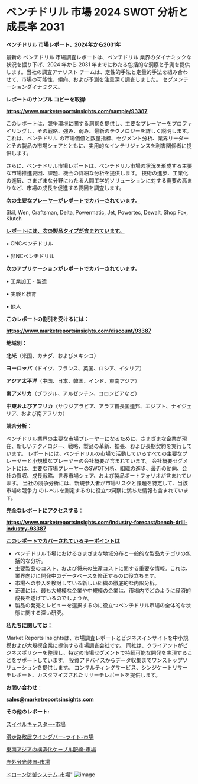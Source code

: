 # ベンチドリル 市場 2024 SWOT 分析と成長率 2031

<strong>ベンチドリル 市場レポート、2024年から2031年</strong>

最新の ベンチドリル 市場調査レポートは、ベンチドリル 業界のダイナミックな状況を掘り下げ、2024 年から 2031 年までにわたる包括的な洞察と予測を提供します。当社の調査アナリスト チームは、定性的手法と定量的手法を組み合わせて、市場の可能性、傾向、および予測を注意深く調査しました。 セグメンテーションダイナミクス。



<strong>レポートのサンプル コピーを取得:</strong> <a href=https://www.marketreportsinsights.com/sample/93387>

<strong><u>https://www.marketreportsinsights.com/sample/93387</u></strong></a>

このレポートは、競争環境に関する洞察を提供し、主要なプレーヤーをプロファイリングし、その戦略、強み、弱み、最新のテクノロジーを詳しく説明します。 これは、ベンチドリル の市場価値と数量指標、セグメント分析、業界リーダーとその製品の市場シェアとともに、実用的なインテリジェンスを利害関係者に提供します。

さらに、ベンチドリル市場レポートは、ベンチドリル市場の状況を形成する主要な市場推進要因、課題、機会の詳細な分析を提供します。 技術の進歩、工業化の進展、さまざまな分野にわたる人間工学的ソリューションに対する需要の高まりなど、市場の成長を促進する要因を調査します。



<strong><u>次の主要なプレーヤーがレポートでカバーされています。</u></strong>

Skil, Wen, Craftsman, Delta, Powermatic, Jet, Powertec, Dewalt, Shop Fox, Klutch



<strong><u><b>レポートには、次の製品タイプが含まれています。</b></u></strong>

• CNCベンチドリル

• 非NCベンチドリル



<strong><b>次のアプリケーションがレポートでカバーされています。</b></strong>

• 工業加工・製造

• 実験と教育

• 他人



<strong><b>このレポートの割引を受けるには：</b></strong><a href=https://www.marketreportsinsights.com/discount/93387>

<strong><u>https://www.marketreportsinsights.com/discount/93387</u></strong></a>



<strong>地域別：</strong>



<strong>北米</strong>（米国、カナダ、およびメキシコ）



<strong>ヨーロッパ</strong>（ドイツ、フランス、英国、ロシア、イタリア）



<strong>アジア太平洋</strong>（中国、日本、韓国、インド、東南アジア）



<strong>南アメリカ</strong>（ブラジル、アルゼンチン、コロンビアなど）



<strong>中東およびアフリカ</strong>（サウジアラビア、アラブ首長国連邦、エジプト、ナイジェリア、および南アフリカ）



<strong>競合分析：</strong>

ベンチドリル業界の主要な市場プレーヤーになるために、さまざまな企業が現在、新しいテクノロジー、戦略、製品の革新、拡張、および長期契約を実行しています。 レポートには、ベンチドリルの市場で活動しているすべての主要なプレーヤーと小規模なプレーヤーの会社概要が含まれています。 会社概要セグメントには、主要な市場プレーヤーのSWOT分析、組織の進歩、最近の動向、会社の買収、成長戦略、世界市場シェア、および製品ポートフォリオが含まれています。 当社の競争分析には、新規参入者が市場リスクと課題を特定して、当該市場の競争力 のレベルを測定するのに役立つ洞察に満ちた情報も含まれています。



<strong>完全なレポートにアクセスする</strong>：

<a href=https://www.marketreportsinsights.com/industry-forecast/bench-drill-industry-93387>

<strong><u>https://www.marketreportsinsights.com/industry-forecast/bench-drill-industry-93387</u></strong></a>



<strong><u><b>このレポートでカバーされているキーポイントは</b></u></strong>
<ul>
  <li>ベンチドリル市場におけるさまざまな地域分布と一般的な製品カテゴリの包括的な分析。</li>
  <li>主要製品のコスト、および将来の生産コストに関する重要な情報。これは、業界向けに開発中のデータベースを修正するのに役立ちます。</li>
  <li>市場への参入を検討している新しい組織の徹底的な内訳分析。</li>
  <li>正確には、最も大規模な企業や中規模の企業は、市場内でどのように経済的成長を遂げているのでしょうか。</li>
  <li>製品の発売とレビューを選択するのに役立つベンチドリル市場の全体的な状態に関する深い研究。</li>
</ul>


<strong><u><b>私たちに関しては：</b></u></strong>

Market Reports Insightsは、市場調査レポートとビジネスインサイトを中小規模および大規模企業に提供する市場調査会社です。 同社は、クライアントがビジネスポリシーを整理し、特定の市場セグメントで持続可能な開発を実現することをサポートしています。 投資アドバイスからデータ収集までワンストップソリューションを提供します。 コンサルティングサービス、シンジケートリサーチレポート、カスタマイズされたリサーチレポートを提供します。



<strong><b>お問い合わせ</b></strong>：

<a href=mailto:sales@marketreportsinsights.com>

<strong><u>sales@marketreportsinsights.com</u></strong></a>



<strong>その他のレポート:</strong>

<a href=https://www.linkedin.com/pulse/スイベルキャスター-市場-2023-推進要因と成長機会-2030-pr-news-hub-tfi3f/>スイベルキャスター-市場</a>

<a href=https://www.linkedin.com/pulse/滑走路敷居ウイングバー-ライト-市場-2023-新興市場-将来の動向と市場需要-jvacf/>滑走路敷居ウイングバー-ライト-市場</a>

<a href=https://www.linkedin.com/pulse/東南アジアの構造化ケーブル配線-市場-2030-年までの需要に焦点を当てた-7m0pf/>東南アジアの構造化ケーブル配線-市場</a>

<a href=https://www.linkedin.com/pulse/赤外分光装置-市場-2023-総利益と主要ベンダー-2030-pr-news-hub-3ns3c/>赤外分光装置-市場</a>

<a href=https://www.linkedin.com/pulse/ドローン防御システム-市場-2023-総合分析と事業成長戦略-2030-0zcvf/>ドローン防御システム-市場</a>"
![image](https://github.com/gayatriri2/Market-Trends/assets/166717496/b24a8fb0-d6c1-4cc0-8fce-4058df238f88)
